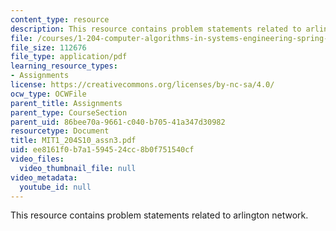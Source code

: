 ```yaml
---
content_type: resource
description: This resource contains problem statements related to arlington network.
file: /courses/1-204-computer-algorithms-in-systems-engineering-spring-2010/ee8161f0b7a1594524cc8b0f751540cf_MIT1_204S10_assn3.pdf
file_size: 112676
file_type: application/pdf
learning_resource_types:
- Assignments
license: https://creativecommons.org/licenses/by-nc-sa/4.0/
ocw_type: OCWFile
parent_title: Assignments
parent_type: CourseSection
parent_uid: 86bee70a-9661-c040-b705-41a347d30982
resourcetype: Document
title: MIT1_204S10_assn3.pdf
uid: ee8161f0-b7a1-5945-24cc-8b0f751540cf
video_files:
  video_thumbnail_file: null
video_metadata:
  youtube_id: null
---
```

This resource contains problem statements related to arlington network.